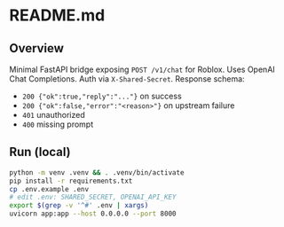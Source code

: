 # README.md

## Overview
Minimal FastAPI bridge exposing `POST /v1/chat` for Roblox. Uses OpenAI Chat Completions. Auth via `X-Shared-Secret`. Response schema:
- `200 {"ok":true,"reply":"..."}` on success
- `200 {"ok":false,"error":"<reason>"}` on upstream failure
- `401` unauthorized
- `400` missing prompt

## Run (local)
```bash
python -m venv .venv && . .venv/bin/activate
pip install -r requirements.txt
cp .env.example .env
# edit .env: SHARED_SECRET, OPENAI_API_KEY
export $(grep -v '^#' .env | xargs)
uvicorn app:app --host 0.0.0.0 --port 8000
